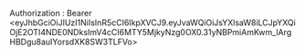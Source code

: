 Authorization : Bearer <eyJhbGciOiJIUzI1NiIsInR5cCI6IkpXVCJ9.eyJvaWQiOiJsYXlsaW8iLCJpYXQiOjE2OTI4NDE0NDksImV4cCI6MTY5MjkyNzg0OX0.31yNBPmiAmKwm_lArgHBDgu8auIYorsdXK8SW3TLFVo>
